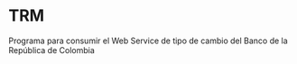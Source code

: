 # TRM
Programa para consumir el Web Service de tipo de cambio del Banco de la República de Colombia
